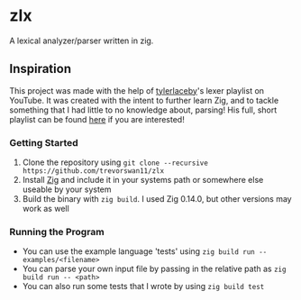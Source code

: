 # zlx
A lexical analyzer/parser written in zig.

## Inspiration
This project was made with the help of [tylerlaceby](https://www.youtube.com/@tylerlaceby)'s lexer playlist on YouTube. It was created with the intent to further learn Zig, and to tackle something that I had little to no knowledge about, parsing! His full, short playlist can be found [here](https://www.youtube.com/playlist?list=PL_2VhOvlMk4XDeq2eOOSDQMrbZj9zIU_b) if you are interested!

### Getting Started
1. Clone the repository using `git clone --recursive https://github.com/trevorswan11/zlx`
2. Install [Zig](https://ziglang.org/) and include it in your systems path or somewhere else useable by your system
3. Build the binary with `zig build`. I used Zig 0.14.0, but other versions may work as well

### Running the Program
- You can use the example language 'tests' using `zig build run -- examples/<filename>`
- You can parse your own input file by passing in the relative path as `zig build run -- <path>`
- You can also run some tests that I wrote by using `zig build test`
